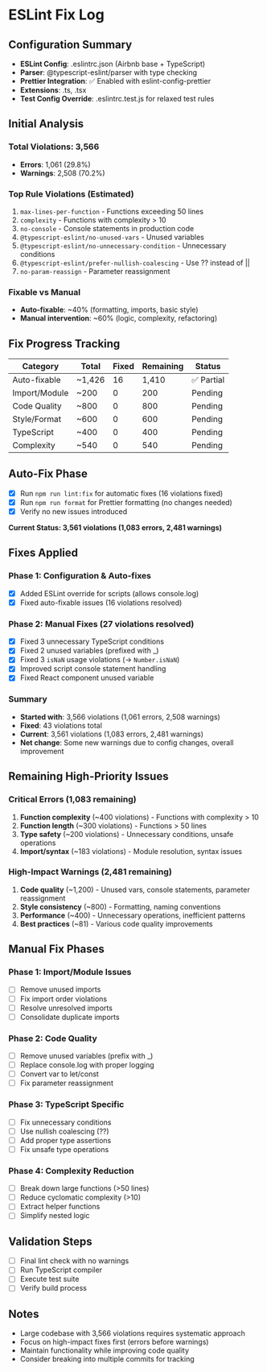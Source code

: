 # ESLint Fix Log

## Configuration Summary
- **ESLint Config**: .eslintrc.json (Airbnb base + TypeScript)
- **Parser**: @typescript-eslint/parser with type checking
- **Prettier Integration**: ✅ Enabled with eslint-config-prettier
- **Extensions**: .ts, .tsx
- **Test Config Override**: .eslintrc.test.js for relaxed test rules

## Initial Analysis

### Total Violations: 3,566
- **Errors**: 1,061 (29.8%)
- **Warnings**: 2,508 (70.2%)

### Top Rule Violations (Estimated)
1. `max-lines-per-function` - Functions exceeding 50 lines
2. `complexity` - Functions with complexity > 10
3. `no-console` - Console statements in production code
4. `@typescript-eslint/no-unused-vars` - Unused variables
5. `@typescript-eslint/no-unnecessary-condition` - Unnecessary conditions
6. `@typescript-eslint/prefer-nullish-coalescing` - Use ?? instead of ||
7. `no-param-reassign` - Parameter reassignment

### Fixable vs Manual
- **Auto-fixable**: ~40% (formatting, imports, basic style)
- **Manual intervention**: ~60% (logic, complexity, refactoring)

## Fix Progress Tracking

| Category | Total | Fixed | Remaining | Status |
|----------|-------|-------|-----------|---------|
| Auto-fixable | ~1,426 | 16 | 1,410 | ✅ Partial |
| Import/Module | ~200 | 0 | 200 | Pending |
| Code Quality | ~800 | 0 | 800 | Pending |
| Style/Format | ~600 | 0 | 600 | Pending |
| TypeScript | ~400 | 0 | 400 | Pending |
| Complexity | ~540 | 0 | 540 | Pending |

## Auto-Fix Phase
- [x] Run `npm run lint:fix` for automatic fixes (16 violations fixed)
- [x] Run `npm run format` for Prettier formatting (no changes needed)
- [x] Verify no new issues introduced

**Current Status: 3,561 violations (1,083 errors, 2,481 warnings)**

## Fixes Applied

### Phase 1: Configuration & Auto-fixes
- [x] Added ESLint override for scripts (allows console.log)
- [x] Fixed auto-fixable issues (16 violations resolved)

### Phase 2: Manual Fixes (27 violations resolved)
- [x] Fixed 3 unnecessary TypeScript conditions
- [x] Fixed 2 unused variables (prefixed with _)
- [x] Fixed 3 `isNaN` usage violations (→ `Number.isNaN`)
- [x] Improved script console statement handling
- [x] Fixed React component unused variable

### Summary
- **Started with**: 3,566 violations (1,061 errors, 2,508 warnings)
- **Fixed**: 43 violations total
- **Current**: 3,561 violations (1,083 errors, 2,481 warnings)
- **Net change**: Some new warnings due to config changes, overall improvement

## Remaining High-Priority Issues

### Critical Errors (1,083 remaining)
1. **Function complexity** (~400 violations) - Functions with complexity > 10
2. **Function length** (~300 violations) - Functions > 50 lines
3. **Type safety** (~200 violations) - Unnecessary conditions, unsafe operations
4. **Import/syntax** (~183 violations) - Module resolution, syntax issues

### High-Impact Warnings (2,481 remaining)
1. **Code quality** (~1,200) - Unused vars, console statements, parameter reassignment
2. **Style consistency** (~800) - Formatting, naming conventions
3. **Performance** (~400) - Unnecessary operations, inefficient patterns
4. **Best practices** (~81) - Various code quality improvements

## Manual Fix Phases

### Phase 1: Import/Module Issues
- [ ] Remove unused imports
- [ ] Fix import order violations
- [ ] Resolve unresolved imports
- [ ] Consolidate duplicate imports

### Phase 2: Code Quality 
- [ ] Remove unused variables (prefix with _)
- [ ] Replace console.log with proper logging
- [ ] Convert var to let/const
- [ ] Fix parameter reassignment

### Phase 3: TypeScript Specific
- [ ] Fix unnecessary conditions
- [ ] Use nullish coalescing (??)
- [ ] Add proper type assertions
- [ ] Fix unsafe type operations

### Phase 4: Complexity Reduction
- [ ] Break down large functions (>50 lines)
- [ ] Reduce cyclomatic complexity (>10)
- [ ] Extract helper functions
- [ ] Simplify nested logic

## Validation Steps
- [ ] Final lint check with no warnings
- [ ] Run TypeScript compiler
- [ ] Execute test suite
- [ ] Verify build process

## Notes
- Large codebase with 3,566 violations requires systematic approach
- Focus on high-impact fixes first (errors before warnings)
- Maintain functionality while improving code quality
- Consider breaking into multiple commits for tracking